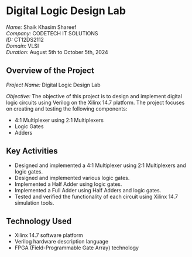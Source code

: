 # Digital Logic Design Lab

*Name:* Shaik Khasim Shareef  
*Company:* CODETECH IT SOLUTIONS  
*ID:* CT12DS2112  
*Domain:* VLSI  
*Duration:* August 5th to October 5th, 2024

## Overview of the Project

*Project Name:* Digital Logic Design Lab

*Objective:* The objective of this project is to design and implement digital logic circuits using Verilog on the Xilinx 14.7 platform. The project focuses on creating and testing the following components:
- 4:1 Multiplexer using 2:1 Multiplexers
- Logic Gates
- Adders

## Key Activities
- Designed and implemented a 4:1 Multiplexer using 2:1 Multiplexers and logic gates.
- Designed and implemented various logic gates.
- Implemented a Half Adder using logic gates.
- Implemented a Full Adder using Half Adders and logic gates.
- Tested and verified the functionality of each circuit using Xilinx 14.7 simulation tools.

## Technology Used
- Xilinx 14.7 software platform
- Verilog hardware description language
- FPGA (Field-Programmable Gate Array) technology
